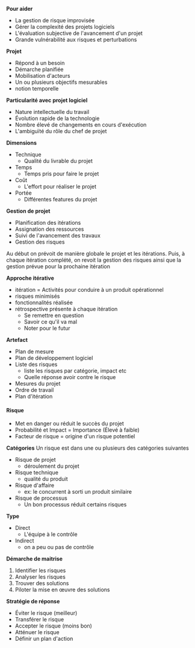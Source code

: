 **Pour aider**
- La gestion de risque improvisée
- Gérer la complexité des projets logiciels
- L'évaluation subjective de l'avancement d'un projet
- Grande vulnérabilité aux risques et perturbations

**Projet** 
- Répond à un besoin
- Démarche planifiée
- Mobilisation d'acteurs
- Un ou plusieurs objectifs mesurables
- notion temporelle

**Particularité avec projet logiciel**
- Nature intellectuelle du travail
- Évolution rapide de la technologie
- Nombre élevé de changements en cours d'exécution
- L'ambiguïté du rôle du chef de projet

**Dimensions**
- Technique
	- Qualité du livrable du projet
- Temps
	- Temps pris pour faire le projet
- Coût
	- L'effort pour réaliser le projet
- Portée
	- Différentes features du projet

**Gestion de projet**
- Planification des itérations
- Assignation des ressources
- Suivi de l'avancement des travaux
- Gestion des risques

Au début on prévoit de manière globale le projet et les itérations. Puis, à chaque itération complété, on revoit la gestion des risques ainsi que la gestion prévue pour la prochaine itération

**Approche itérative** 
 - itération = Activités pour conduire à un produit opérationnel
 - risques minimisés
 - fonctionnalités réalisée
 - rétrospective présente à chaque itération
	 - Se remettre en question
	 - Savoir ce qu'il va mal
	 - Noter pour le futur

**Artefact**
- Plan de mesure
- Plan de développement logiciel
- Liste des risques
	- liste les risques par catégorie, impact etc
	- Quelle réponse avoir contre le risque
- Mesures du projet
- Ordre de travail
- Plan d'itération

#### Risque
- Met en danger ou réduit le succès du projet
- Probabilité et Impact = Importance (Élevé à faible)
- Facteur de risque = origine d'un risque potentiel

**Catégories**
Un risque est dans une ou plusieurs des catégories suivantes
- Risque de projet
	- déroulement du projet
- Risque technique
	- qualité du produit
- Risque d'affaire
	- ex: le concurrent à sorti un produit similaire
- Risque de processus 
	- Un bon processus réduit certains risques

**Type**
- Direct
	- L'équipe à le contrôle
- Indirect
	- on a peu ou pas de contrôle

**Démarche de maitrise**
1) Identifier les risques
2) Analyser les risques
3) Trouver des solutions
4) Piloter la mise en œuvre des solutions

**Stratégie de réponse**
- Éviter le risque (meilleur)
- Transférer le risque
- Accepter le risque (moins bon)
- Atténuer le risque
- Définir un plan d'action